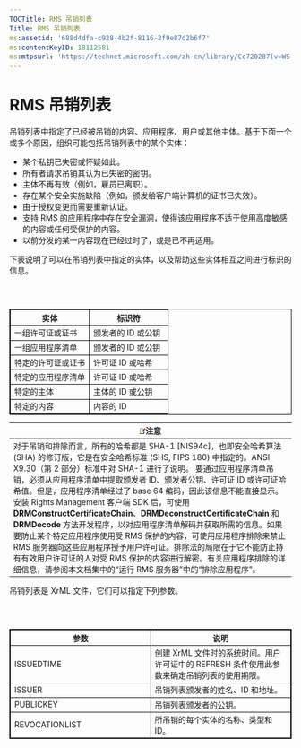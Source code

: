 ```yaml
---
TOCTitle: RMS 吊销列表
Title: RMS 吊销列表
ms:assetid: '688d4dfa-c928-4b2f-8116-2f9e87d2b6f7'
ms:contentKeyID: 18112581
ms:mtpsurl: 'https://technet.microsoft.com/zh-cn/library/Cc720287(v=WS.10)'
---
```


RMS 吊销列表
============

吊销列表中指定了已经被吊销的内容、应用程序、用户或其他主体。基于下面一个或多个原因，组织可能包括吊销列表中的某个实体：

-   某个私钥已失密或怀疑如此。
-   所有者请求吊销其认为已失密的密钥。
-   主体不再有效（例如，雇员已离职）。
-   存在某个安全实施缺陷（例如，颁发给客户端计算机的证书已失效）。
-   由于授权变更而需要重新认证。
-   支持 RMS 的应用程序中存在安全漏洞，使得该应用程序不适于使用高度敏感的内容或任何受保护的内容。
-   以前分发的某一内容现在已经过时了，或是已不再适用。

下表说明了可以在吊销列表中指定的实体，以及帮助这些实体相互之间进行标识的信息。

###  

 
<p></p>

<table style="border:1px solid black;">
<colgroup>
<col width="50%" />
<col width="50%" />
</colgroup>
<thead>
<tr class="header">
<th style="border:1px solid black;" >实体</th>
<th style="border:1px solid black;" >标识符</th>
</tr>
</thead>
<tbody>
<tr class="odd">
<td style="border:1px solid black;">一组许可证或证书</td>
<td style="border:1px solid black;">颁发者的 ID 或公钥</td>
</tr>
<tr class="even">
<td style="border:1px solid black;">一组应用程序清单</td>
<td style="border:1px solid black;">颁发者的 ID 或公钥</td>
</tr>
<tr class="odd">
<td style="border:1px solid black;">特定的许可证或证书</td>
<td style="border:1px solid black;">许可证 ID 或哈希</td>
</tr>
<tr class="even">
<td style="border:1px solid black;">特定的应用程序清单</td>
<td style="border:1px solid black;">许可证 ID 或哈希</td>
</tr>
<tr class="odd">
<td style="border:1px solid black;">特定的主体</td>
<td style="border:1px solid black;">主体的 ID 或公钥</td>
</tr>
<tr class="even">
<td style="border:1px solid black;">特定的内容</td>
<td style="border:1px solid black;">内容的 ID</td>
</tr>
</tbody>
</table>

<p></p>

  
| ![](images/Cc720287.note(WS.10).gif)注意                                                                                                                                                                                                                                                                                                                                                                                                                                                                                                                                                                                                                                                                                                                                                           |  
|---------------------------------------------------------------------------------------------------------------------------------------------------------------------------------------------------------------------------------------------------------------------------------------------------------------------------------------------------------------------------------------------------------------------------------------------------------------------------------------------------------------------------------------------------------------------------------------------------------------------------------------------------------------------------------------------------------------------------------------------------------------------------------------------------------------------------------|  
| 对于吊销和排除而言，所有的哈希都是 SHA-1 \[NIS94c\]，也即安全哈希算法 (SHA) 的修订版，它是在安全哈希标准 (SHS, FIPS 180) 中指定的。ANSI X9.30（第 2 部分）标准中对 SHA-1 进行了说明。 要通过应用程序清单吊销，必须从应用程序清单中提取颁发者 ID、颁发者公钥、许可证 ID 或许可证哈希值。但是，应用程序清单经过了 base 64 编码，因此该信息不能直接显示。安装 Rights Management 客户端 SDK 后，可使用 **DRMConstructCertificateChain**、**DRMDeconstructCertificateChain** 和 **DRMDecode** 方法开发程序，以对应用程序清单解码并获取所需的信息。如果要防止某个特定应用程序使用受 RMS 保护的内容，可使用应用程序排除来禁止 RMS 服务器向这些应用程序授予用户许可证。排除法的局限在于它不能防止持有有效用户许可证的人对受 RMS 保护的内容进行解密。有关应用程序排除的详细信息，请参阅本文档集中的“运行 RMS 服务器”中的“排除应用程序”。 |
  
吊销列表是 XrML 文件，它们可以指定下列参数。
  
###  

 
<p></p>

<table style="border:1px solid black;">
<colgroup>
<col width="50%" />
<col width="50%" />
</colgroup>
<thead>
<tr class="header">
<th style="border:1px solid black;" >参数</th>
<th style="border:1px solid black;" >说明</th>
</tr>
</thead>
<tbody>
<tr class="odd">
<td style="border:1px solid black;">ISSUEDTIME</td>
<td style="border:1px solid black;">创建 XrML 文件时的系统时间。用户许可证中的 REFRESH 条件使用此参数来确定吊销列表的使用期限。</td>
</tr>
<tr class="even">
<td style="border:1px solid black;">ISSUER</td>
<td style="border:1px solid black;">吊销列表颁发者的姓名、ID 和地址。</td>
</tr>
<tr class="odd">
<td style="border:1px solid black;">PUBLICKEY</td>
<td style="border:1px solid black;">吊销列表颁发者的公钥。</td>
</tr>
<tr class="even">
<td style="border:1px solid black;">REVOCATIONLIST</td>
<td style="border:1px solid black;">所吊销的每个实体的名称、类型和 ID。</td>
</tr>
</tbody>
</table>

<p></p>

